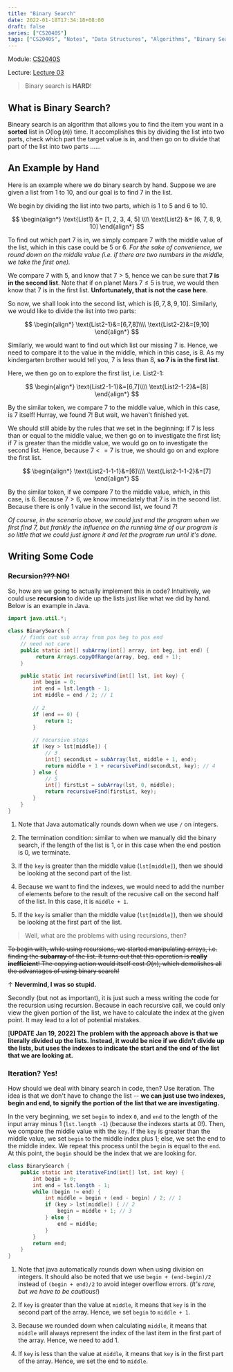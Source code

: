 ```yaml
---
title: "Binary Search"
date: 2022-01-18T17:34:18+08:00
draft: false
series: ["CS2040S"]
tags: ["CS2040S", "Notes", "Data Structures", "Algorithms", "Binary Search"]
---
```


Module: [CS2040S](../..)

Lecture: [Lecture 03](..)

> Binary search is **HARD**!

## What is Binary Search?

Bineary search is an algorithm that allows you to find the item you want in a **sorted** list in $O(\log(n))$ time. It accomplishes this by dividing the list into two parts, check which part the target value is in, and then go on to divide that part of the list into two parts ......

## An Example by Hand

Here is an example where we do binary search by hand. Suppose we are given a list from $1$ to $10$, and our goal is to find $7$ in the list. 

We begin by dividing the list into two parts, which is $1$ to $5$ and $6$ to $10$.

$$
\begin{align*}
\text{List1} &= [1, 2, 3, 4, 5] \\\\
\text{List2} &= [6, 7, 8, 9, 10]
\end{align*}
$$

To find out which part $7$ is in, we simply compare $7$ with the middle value of the list, which in this case could be $5$ or $6$. *For the sake of convenience, we round down on the middle value (i.e. if there are two numbers in the middle, we take the first one).*

We compare $7$ with $5$, and know that $7>5$, hence we can be sure that **$7$ is in the second list**. Note that if on planet Mars $7\leq5$ is true, we would then know that $7$ is in the first list. **Unfortunately, that is not the case here**. 

So now, we shall look into the second list, which is $[6, 7, 8, 9, 10]$. Similarly, we would like to divide the list into two parts:

$$
\begin{align*}
\text{List2-1}&=[6,7,8]\\\\
\text{List2-2}&=[9,10]
\end{align*}
$$

Similarly, we would want to find out which list our missing $7$ is. Hence, we need to compare it to the value in the middle, which in this case, is $8$. As my kindergarten brother would tell you, $7$ is less than $8$, **so $7$ is in the first list**. 

Here, we then go on to explore the first list, i.e. $\text{List2-1}$:

$$
\begin{align*}
\text{List2-1-1}&=[6,7]\\\\
\text{List2-1-2}&=[8]
\end{align*}
$$

By the similar token, we compare $7$ to the middle value, which in this case, is $7$ itself! Hurray, we found $7$! But wait, we haven't finished yet. 

We should still abide by the rules that we set in the beginning: if $7$ is less than or equal to the middle value, we then go on to investigate the first list; if $7$ is greater than the middle value, we would go on to investigate the second list. Hence, because $7<=7$ is true, we should go on and explore the first list. 

$$
\begin{align*}
\text{List2-1-1-1}&=[6]\\\\
\text{List2-1-1-2}&=[7]
\end{align*}
$$

By the similar token, if we compare $7$ to the middle value, which, in this case, is $6$. Because $7>6$, we know immediately that $7$ is in the second list. Because there is only 1 value in the second list, we found $7$!

*Of course, in the scenario above, we could just end the program when we first find $7$, but frankly the influence on the running time of our program is so little that we could just ignore it and let the program run until it's done.*

## Writing Some Code

### Recursion~~??? NO!~~

So, how are we going to actually implement this in code? Intuitively, we could use **recursion** to divide up the lists just like what we did by hand. Below is an example in Java. 

```java
import java.util.*;

class BinarySearch {
	// finds out sub array from pos beg to pos end
	// need not care
	public static int[] subArray(int[] array, int beg, int end) {
		 return Arrays.copyOfRange(array, beg, end + 1);
	}

	public static int recursiveFind(int[] lst, int key) {
		int begin = 0;
		int end = lst.length - 1;
		int middle = end / 2; // 1
		
		// 2
		if (end == 0) {
			return 1;
		}
		
		// recursive steps
		if (key > lst[middle]) {
			// 3
			int[] secondLst = subArray(lst, middle + 1, end);
			return middle + 1 + recursiveFind(secondLst, key); // 4
		} else {
			// 5
			int[] firstLst = subArray(lst, 0, middle);
			return recursiveFind(firstLst, key);
		}
	}
}
```

1. Note that Java automatically rounds down when we use `/` on integers.

2. The termination condition: similar to when we manually did the binary search, if the length of the list is $1$, or in this case when the end postion is $0$, we terminate.

3. If the `key` is greater than the middle value (`lst[middle]`), then we should be looking at the second part of the list.
4. Because we want to find the indexes, we would need to add the number of elements before to the result of the recusive call on the second half of the list. In this case, it is `middle + 1`.

5. If the `key` is smaller than the middle value (`lst[middle]`), then we should be looking at the first part of the list. 

> Well, what are the problems with using recursions, then?

~~To begin with, while using recursions, we started manipulating arrays, i.e. finding the **subarray** of the list. It turns out that this operation is **really inefficient**! The copying action would itself cost $O(n)$, which demolishes all the advantages of using binary search!~~

$\uparrow$ **Nevermind, I was so stupid.**

Secondly (but not as important), it is just such a mess writing the code for the recursion using recursion. Because in each recursive call, we could only view the given portion of the list, we have to calculate the index at the given point. It may lead to a lot of potential mistakes.

[**UPDATE Jan 19, 2022] The problem with the approach above is that we literally divided up the lists. Instead, it would be nice if we didn't divide up the lists, but uses the indexes to indicate the start and the end of the list that we are looking at.** 

### Iteration? Yes!

How should we deal with binary search in code, then? Use iteration. The idea is that we don't have to change the list -- **we can just use two indexes, begin and end, to signify the portion of the list that we are investigating.** 

In the very beginning, we set `begin` to index `0`, and `end` to the length of the input array minus 1 (`lst.length -1`) (because the indexes starts at $0$!). Then, we compare the middle value with the `key`. If the `key` is greater than the middle value, we set `begin` to the middle index plus 1; else, we set the end to the middle index. We repeat this process until the `begin` is equal to the `end`. At this point, the `begin` should be the index that we are looking for. 

```java
class BinarySearch {
	public static int iterativeFind(int[] lst, int key) {
		int begin = 0;
		int end = lst.length - 1;
		while (begin != end) {
			int middle = begin + (end - begin) / 2; // 1
			if (key > lst[middle]) { // 2
				begin = middle + 1; // 3
			} else {
				end = middle;
			}
		}
		return end;
	}
}
```

1. Note that java automatically rounds down when using division on integers. It should also be noted that we use `begin + (end-begin)/2` instead of `(begin + end)/2` to avoid integer overflow errors. (*It's rare, but we have to be cautious!*)

2. If `key` is greater than the value at `middle`, it means that `key` is in the second part of the array. Hence, we set `begin` to `middle + 1`.

3. Because we rounded down when calculating `middle`, it means that `middle` will always represent the index of the last item in the first part of the array. Hence, we need to add 1.

4. If `key` is less than the value at `middle`, it means that `key` is in the first part of the array. Hence, we set the end to `middle`.
